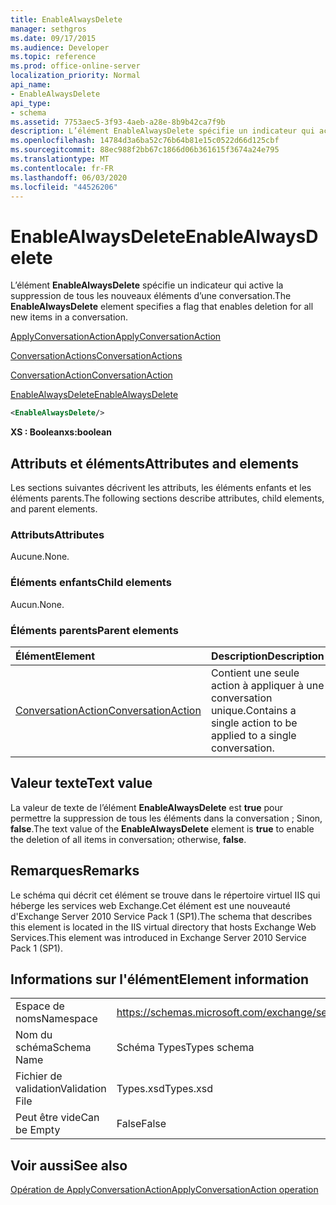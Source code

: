 ```yaml
---
title: EnableAlwaysDelete
manager: sethgros
ms.date: 09/17/2015
ms.audience: Developer
ms.topic: reference
ms.prod: office-online-server
localization_priority: Normal
api_name:
- EnableAlwaysDelete
api_type:
- schema
ms.assetid: 7753aec5-3f93-4aeb-a28e-8b9b42ca7f9b
description: L’élément EnableAlwaysDelete spécifie un indicateur qui active la suppression de tous les nouveaux éléments d’une conversation.
ms.openlocfilehash: 14784d3a6ba52c76b64b81e15c0522d66d125cbf
ms.sourcegitcommit: 88ec988f2bb67c1866d06b361615f3674a24e795
ms.translationtype: MT
ms.contentlocale: fr-FR
ms.lasthandoff: 06/03/2020
ms.locfileid: "44526206"
---
```

# <a name="enablealwaysdelete"></a><span data-ttu-id="3ec56-103">EnableAlwaysDelete</span><span class="sxs-lookup"><span data-stu-id="3ec56-103">EnableAlwaysDelete</span></span>

<span data-ttu-id="3ec56-104">L’élément **EnableAlwaysDelete** spécifie un indicateur qui active la suppression de tous les nouveaux éléments d’une conversation.</span><span class="sxs-lookup"><span data-stu-id="3ec56-104">The **EnableAlwaysDelete** element specifies a flag that enables deletion for all new items in a conversation.</span></span> 
  
[<span data-ttu-id="3ec56-105">ApplyConversationAction</span><span class="sxs-lookup"><span data-stu-id="3ec56-105">ApplyConversationAction</span></span>](applyconversationaction.md)
  
[<span data-ttu-id="3ec56-106">ConversationActions</span><span class="sxs-lookup"><span data-stu-id="3ec56-106">ConversationActions</span></span>](conversationactions.md)
  
[<span data-ttu-id="3ec56-107">ConversationAction</span><span class="sxs-lookup"><span data-stu-id="3ec56-107">ConversationAction</span></span>](conversationaction.md)
  
[<span data-ttu-id="3ec56-108">EnableAlwaysDelete</span><span class="sxs-lookup"><span data-stu-id="3ec56-108">EnableAlwaysDelete</span></span>](enablealwaysdelete.md)
  
```XML
<EnableAlwaysDelete/>
```

 <span data-ttu-id="3ec56-109">**XS : Boolean**</span><span class="sxs-lookup"><span data-stu-id="3ec56-109">**xs:boolean**</span></span>
## <a name="attributes-and-elements"></a><span data-ttu-id="3ec56-110">Attributs et éléments</span><span class="sxs-lookup"><span data-stu-id="3ec56-110">Attributes and elements</span></span>

<span data-ttu-id="3ec56-111">Les sections suivantes décrivent les attributs, les éléments enfants et les éléments parents.</span><span class="sxs-lookup"><span data-stu-id="3ec56-111">The following sections describe attributes, child elements, and parent elements.</span></span>
  
### <a name="attributes"></a><span data-ttu-id="3ec56-112">Attributs</span><span class="sxs-lookup"><span data-stu-id="3ec56-112">Attributes</span></span>

<span data-ttu-id="3ec56-113">Aucune.</span><span class="sxs-lookup"><span data-stu-id="3ec56-113">None.</span></span>
  
### <a name="child-elements"></a><span data-ttu-id="3ec56-114">Éléments enfants</span><span class="sxs-lookup"><span data-stu-id="3ec56-114">Child elements</span></span>

<span data-ttu-id="3ec56-115">Aucun.</span><span class="sxs-lookup"><span data-stu-id="3ec56-115">None.</span></span>
  
### <a name="parent-elements"></a><span data-ttu-id="3ec56-116">Éléments parents</span><span class="sxs-lookup"><span data-stu-id="3ec56-116">Parent elements</span></span>

|<span data-ttu-id="3ec56-117">**Élément**</span><span class="sxs-lookup"><span data-stu-id="3ec56-117">**Element**</span></span>|<span data-ttu-id="3ec56-118">**Description**</span><span class="sxs-lookup"><span data-stu-id="3ec56-118">**Description**</span></span>|
|:-----|:-----|
|[<span data-ttu-id="3ec56-119">ConversationAction</span><span class="sxs-lookup"><span data-stu-id="3ec56-119">ConversationAction</span></span>](conversationaction.md) <br/> |<span data-ttu-id="3ec56-120">Contient une seule action à appliquer à une conversation unique.</span><span class="sxs-lookup"><span data-stu-id="3ec56-120">Contains a single action to be applied to a single conversation.</span></span>  <br/> |
   
## <a name="text-value"></a><span data-ttu-id="3ec56-121">Valeur texte</span><span class="sxs-lookup"><span data-stu-id="3ec56-121">Text value</span></span>

<span data-ttu-id="3ec56-122">La valeur de texte de l’élément **EnableAlwaysDelete** est **true** pour permettre la suppression de tous les éléments dans la conversation ; Sinon, **false**.</span><span class="sxs-lookup"><span data-stu-id="3ec56-122">The text value of the **EnableAlwaysDelete** element is **true** to enable the deletion of all items in conversation; otherwise, **false**.</span></span>
  
## <a name="remarks"></a><span data-ttu-id="3ec56-123">Remarques</span><span class="sxs-lookup"><span data-stu-id="3ec56-123">Remarks</span></span>

<span data-ttu-id="3ec56-124">Le schéma qui décrit cet élément se trouve dans le répertoire virtuel IIS qui héberge les services web Exchange.Cet élément est une nouveauté d'Exchange Server 2010 Service Pack 1 (SP1).</span><span class="sxs-lookup"><span data-stu-id="3ec56-124">The schema that describes this element is located in the IIS virtual directory that hosts Exchange Web Services.This element was introduced in Exchange Server 2010 Service Pack 1 (SP1).</span></span>
  
## <a name="element-information"></a><span data-ttu-id="3ec56-125">Informations sur l'élément</span><span class="sxs-lookup"><span data-stu-id="3ec56-125">Element information</span></span>

|||
|:-----|:-----|
|<span data-ttu-id="3ec56-126">Espace de noms</span><span class="sxs-lookup"><span data-stu-id="3ec56-126">Namespace</span></span>  <br/> |https://schemas.microsoft.com/exchange/services/2006/types  <br/> |
|<span data-ttu-id="3ec56-127">Nom du schéma</span><span class="sxs-lookup"><span data-stu-id="3ec56-127">Schema Name</span></span>  <br/> |<span data-ttu-id="3ec56-128">Schéma Types</span><span class="sxs-lookup"><span data-stu-id="3ec56-128">Types schema</span></span>  <br/> |
|<span data-ttu-id="3ec56-129">Fichier de validation</span><span class="sxs-lookup"><span data-stu-id="3ec56-129">Validation File</span></span>  <br/> |<span data-ttu-id="3ec56-130">Types.xsd</span><span class="sxs-lookup"><span data-stu-id="3ec56-130">Types.xsd</span></span>  <br/> |
|<span data-ttu-id="3ec56-131">Peut être vide</span><span class="sxs-lookup"><span data-stu-id="3ec56-131">Can be Empty</span></span>  <br/> |<span data-ttu-id="3ec56-132">False</span><span class="sxs-lookup"><span data-stu-id="3ec56-132">False</span></span>  <br/> |
   
## <a name="see-also"></a><span data-ttu-id="3ec56-133">Voir aussi</span><span class="sxs-lookup"><span data-stu-id="3ec56-133">See also</span></span>



[<span data-ttu-id="3ec56-134">Opération de ApplyConversationAction</span><span class="sxs-lookup"><span data-stu-id="3ec56-134">ApplyConversationAction operation</span></span>](applyconversationaction-operation.md)

